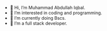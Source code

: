 - 👋 Hi, I’m Muhammad Abdullah Iqbal.
- 👀 I’m interested in coding and programming.
- 🌱 I’m currently doing Bscs.
- 💞️ I’m a full stack developer.
